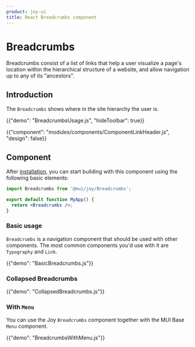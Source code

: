 ```yaml
---
product: joy-ui
title: React Breadcrumbs component
---
```


# Breadcrumbs

<p class="description">Breadcrumbs consist of a list of links that help a user visualize a page's location within the hierarchical structure of a website, and allow navigation up to any of its "ancestors".</p>

## Introduction

The `Breadcrumbs` shows where in the site hierarchy the user is.

{{"demo": "BreadcrumbsUsage.js", "hideToolbar": true}}

{{"component": "modules/components/ComponentLinkHeader.js", "design": false}}

## Component

After [installation](/joy-ui/getting-started/installation/), you can start building with this component using the following basic elements:

```jsx
import Breadcrumbs from '@mui/joy/Breadcrumbs';

export default function MyApp() {
  return <Breadcrumbs />;
}
```

### Basic usage

`Breadcrumbs` is a navigation component that should be used with other components.
The most common components you'd use with it are `Typography` and `Link`.

{{"demo": "BasicBreadcrumbs.js"}}

### Collapsed Breadcrumbs

{{"demo": "CollapsedBreadcrumbs.js"}}

### With `Menu`

You can use the Joy `Breadcrumbs` component together with the MUI Base `Menu` component.

{{"demo": "BreadcrumbsWithMenu.js"}}
